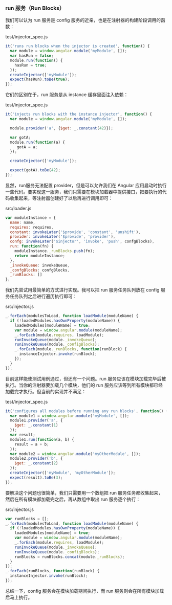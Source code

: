 ### run 服务（Run Blocks）

我们可以认为 run 服务是 config 服务的近亲，也是在注射器的构建阶段调用的函数：

test/injector\_spec.js

```js
it('runs run blocks when the injector is created', function() {
  var module = window.angular.module('myModule', []);
  var hasRun = false;
  module.run(function() {
    hasRun = true;
  });
  createInjector(['myModule']);
  expect(hasRun).toBe(true);
});
```

它们的区别在于，run 服务是从 instance 缓存里面注入依赖：

test/injector\_spec.js

```js
it('injects run blocks with the instance injector', function() {
  var module = window.angular.module('myModule', []);

  module.provider('a', {$get: _.constant(42)});

  var gotA;
  module.run(function(a) {
     gotA = a;
  });

  createInjector(['myModule']);

  expect(gotA).toBe(42);
});
```

显然，run服务无法配置 provider，但是可以允许我们在 Angular 应用启动时执行一些代码。要实现这一服务，我们只需要在模块加载器中提供接口，把要执行的代码收集起来，等注射器创建好了以后再进行调用即可：

src/loader.js

```js
var moduleInstance = {
  name: name,
  requires: requires,
  constant: invokeLater('$provide', 'constant', 'unshift'),
  provider: invokeLater('$provide', 'provider'),
  confg: invokeLater('$injector', 'invoke', 'push', confgBlocks),
  run: function(fn) {
    moduleInstance._runBlocks.push(fn);
    return moduleInstance;
  },
  _invokeQueue: invokeQueue,
  _confgBlocks: confgBlocks,
  _runBlocks: []
};
```

我们先尝试用最简单的方式进行实现。我可以把 run 服务任务队列放在 config 服务任务队列之后进行遍历执行即可：

src/injector.js

```js
_.forEach(modulesToLoad, function loadModule(moduleName) {
  if (!loadedModules.hasOwnProperty(moduleName)) {
    loadedModules[moduleName] = true;
    var module = window.angular.module(moduleName);
    _.forEach(module.requires, loadModule);
    runInvokeQueue(module._invokeQueue);
    runInvokeQueue(module._configBlocks);
    _.forEach(module._runBlocks, function(runBlock) {
      instanceInjector.invoke(runBlock);
    });
  }
});
```

目前这样能使测试用例通过，但还有一个问题。run 服务应该在模块加载完毕后被执行。当你的注射器要加载几个模块，他们的 run 服务应该等到所有模块都已经加载完才执行。但当前的实现并不满足：

test/injector\_spec.js

```js
it('configures all modules before running any run blocks', function() {
  var module1 = window.angular.module('myModule', []);
  module1.provider('a', {
    $get: _.constant(1)
  });
  var result;
  module1.run(function(a, b) {
    result = a + b;
  });
  var module2 = window.angular.module('myOtherModule', []);
  module2.provider('b', {
    $get: _.constant(2)
  });
  createInjector(['myModule', 'myOtherModule']);
  expect(result).toBe(3);
});
```

要解决这个问题也很简单，我们只需要用一个数组把 run 服务任务都收集起来，然后在所有模块都加载完之后，再从数组中取出 run 服务逐个执行：

src/injector.js

```js
var runBlocks = [];
_.forEach(modulesToLoad, function loadModule(moduleName) {
  if (!loadedModules.hasOwnProperty(moduleName)) {
    loadedModules[moduleName] = true;
    var module = window.angular.module(moduleName);
    _.forEach(module.requires, loadModule);
    runInvokeQueue(module._invokeQueue);
    runInvokeQueue(module._configBlocks);
    runBlocks = runBlocks.concat(module._runBlocks);
  }
});
_.forEach(runBlocks, function(runBlock) {
  instanceInjector.invoke(runBlock);
});
```

总结一下，config 服务会在模块加载期间执行，而 run 服务则会在所有模块加载后马上执行。

